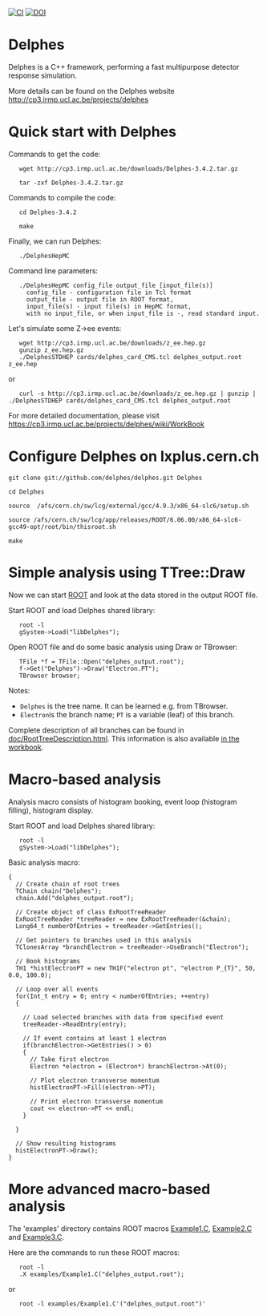[![CI](https://github.com/delphes/delphes/actions/workflows/ci.yml/badge.svg)](https://github.com/delphes/delphes/actions/workflows/ci.yml) [![DOI](https://zenodo.org/badge/DOI/10.5281/zenodo.821635.svg)](https://doi.org/10.5281/zenodo.821635)

Delphes
=======

Delphes is a C++ framework, performing a fast multipurpose detector response simulation.

More details can be found on the Delphes website http://cp3.irmp.ucl.ac.be/projects/delphes

Quick start with Delphes
========================

Commands to get the code:

```
   wget http://cp3.irmp.ucl.ac.be/downloads/Delphes-3.4.2.tar.gz

   tar -zxf Delphes-3.4.2.tar.gz
```

Commands to compile the code:

```
   cd Delphes-3.4.2

   make
```

Finally, we can run Delphes:

```
   ./DelphesHepMC
```

Command line parameters:

```
   ./DelphesHepMC config_file output_file [input_file(s)]
     config_file - configuration file in Tcl format
     output_file - output file in ROOT format,
     input_file(s) - input file(s) in HepMC format,
     with no input_file, or when input_file is -, read standard input.
```

Let's simulate some Z->ee events:

```
   wget http://cp3.irmp.ucl.ac.be/downloads/z_ee.hep.gz
   gunzip z_ee.hep.gz
   ./DelphesSTDHEP cards/delphes_card_CMS.tcl delphes_output.root z_ee.hep
```

or

```
   curl -s http://cp3.irmp.ucl.ac.be/downloads/z_ee.hep.gz | gunzip | ./DelphesSTDHEP cards/delphes_card_CMS.tcl delphes_output.root
```

For more detailed documentation, please visit https://cp3.irmp.ucl.ac.be/projects/delphes/wiki/WorkBook

Configure Delphes on lxplus.cern.ch
====================================

```
git clone git://github.com/delphes/delphes.git Delphes

cd Delphes

source  /afs/cern.ch/sw/lcg/external/gcc/4.9.3/x86_64-slc6/setup.sh

source /afs/cern.ch/sw/lcg/app/releases/ROOT/6.06.00/x86_64-slc6-gcc49-opt/root/bin/thisroot.sh

make 
```

Simple analysis using TTree::Draw
=================================

Now we can start [ROOT](root.cern) and look at the data stored in the output ROOT file.

Start ROOT and load Delphes shared library:

```
   root -l
   gSystem->Load("libDelphes");
```

Open ROOT file and do some basic analysis using Draw or TBrowser:

```
   TFile *f = TFile::Open("delphes_output.root");
   f->Get("Delphes")->Draw("Electron.PT");
   TBrowser browser;
```

Notes:
* ```Delphes``` is the tree name. It can be learned e.g. from TBrowser.
* ```Electron```is the branch name; ```PT``` is a variable (leaf) of this branch.

Complete description of all branches can be found in [doc/RootTreeDescription.html](doc/RootTreeDescription.html).
This information is also available [in the workbook](https://cp3.irmp.ucl.ac.be/projects/delphes/wiki/WorkBook/RootTreeDescription).

Macro-based analysis
====================

Analysis macro consists of histogram booking, event loop (histogram filling),
histogram display.

Start ROOT and load Delphes shared library:

```
   root -l
   gSystem->Load("libDelphes");
```

Basic analysis macro:

```
{
  // Create chain of root trees
  TChain chain("Delphes");
  chain.Add("delphes_output.root");
  
  // Create object of class ExRootTreeReader
  ExRootTreeReader *treeReader = new ExRootTreeReader(&chain);
  Long64_t numberOfEntries = treeReader->GetEntries();
  
  // Get pointers to branches used in this analysis
  TClonesArray *branchElectron = treeReader->UseBranch("Electron");

  // Book histograms
  TH1 *histElectronPT = new TH1F("electron pt", "electron P_{T}", 50, 0.0, 100.0);

  // Loop over all events
  for(Int_t entry = 0; entry < numberOfEntries; ++entry)
  {

    // Load selected branches with data from specified event
    treeReader->ReadEntry(entry);
  
    // If event contains at least 1 electron
    if(branchElectron->GetEntries() > 0)
    {
      // Take first electron
      Electron *electron = (Electron*) branchElectron->At(0);
      
      // Plot electron transverse momentum
      histElectronPT->Fill(electron->PT);
      
      // Print electron transverse momentum
      cout << electron->PT << endl;
    }

  }

  // Show resulting histograms
  histElectronPT->Draw();
}
```

More advanced macro-based analysis
==================================

The 'examples' directory contains ROOT macros [Example1.C](examples/Example1.C), [Example2.C](examples/Example2.C) and [Example3.C](examples/Example3.C).

Here are the commands to run these ROOT macros:

```
   root -l
   .X examples/Example1.C("delphes_output.root");
```

or

```
   root -l examples/Example1.C'("delphes_output.root")'
```
